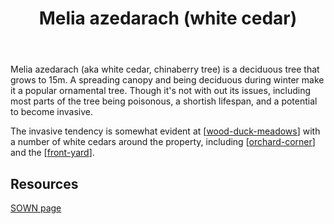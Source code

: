 ﻿---
backlinks:
- title: The Orchard (Orchard corner)
  url: /sense/landscape-garden/orchard-corner.html
- title: Plants
  url: /sense/landscape-garden/plants/plants.html
tags: garden, plant, wood-duck-meadows
title: Melia azedarach (white cedar)
type: plants
---
Melia azedarach (aka white cedar, chinaberry tree) is a deciduous tree that grows to 15m. A spreading canopy and being deciduous during winter make it a popular ornamental tree. Though it's not with out its issues, including most parts of the tree being poisonous, a shortish lifespan, and a potential to become invasive.

The invasive tendency is somewhat evident at [[wood-duck-meadows]] with a number of white cedars around the property, including [[orchard-corner]] and the [[front-yard]]. 

## Resources

[SOWN page](https://sown.com.au/melia-azedarach-meliaceae-white-cedar/)

[//begin]: # "Autogenerated link references for markdown compatibility"
[wood-duck-meadows]: wood-duck-meadows "Wood duck meadows"
[orchard-corner]: orchard-corner "The Orchard (Orchard corner)"
[front-yard]: front-yard "Front yard"
[//end]: # "Autogenerated link references"